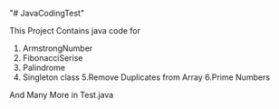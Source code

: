 "# JavaCodingTest" 

This Project Contains java code for 
1. ArmstrongNumber
2. FibonacciSerise
3. Palindrome
4. Singleton class
5.Remove Duplicates from Array
6.Prime Numbers

And Many More in Test.java

